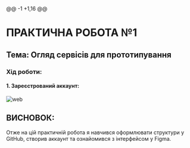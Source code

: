 @@ -1 +1,16 @@
# **ПРАКТИЧНА РОБОТА №1**

## **Тема: Огляд сервісів для прототипування**

### Хід роботи:

#### **1. Зареєстрований аккаунт:**
![web](1.png)

## **ВИСНОВОК:**
Отже на цій практичній робота я навчився оформлювати структури у GitHub, створив аккаунт та ознайомився з інтерфейсом у Figma. 

  
